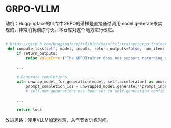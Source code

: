 # GRPO-VLLM

动机：Huggingface的trl库中GRPO的采样是直接通过调用model.generate来实现的，非常消耗训练时长，本仓库对这个地方进行改进。

```python

# https://github.com/huggingface/trl/blob/main/trl/trainer/grpo_trainer.py
 def compute_loss(self, model, inputs, return_outputs=False, num_items_in_batch=None):
     if return_outputs:
         raise ValueError("The GRPOTrainer does not support returning outputs")
     
     ...
        
     # Generate completions
     with unwrap_model_for_generation(model, self.accelerator) as unwrapped_model:
         prompt_completion_ids = unwrapped_model.generate(**prompt_inputs, generation_config=self.generation_config) # speed much time
         # self.num_generations has been set in self.generation_config
     
     ...

     return loss


```



改进思路：使用VLLM加速推理，从而节省训练时间。









